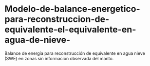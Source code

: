 # Modelo-de-balance-energetico-para-reconstruccion-de-equivalente-el-equivalente-en-agua-de-nieve-
Balance de energía para reconstrucción de equivalente en agua nieve (SWE) en zonas sin información observada del manto.
